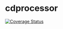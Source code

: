 # cdprocessor
[![Coverage Status](https://coveralls.io/repos/github/brotherlogic/cdprocessor/badge.svg)](https://coveralls.io/github/brotherlogic/cdprocessor)